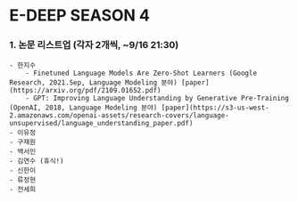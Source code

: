 # E-DEEP SEASON 4

### 1. 논문 리스트업 (각자 2개씩, ~9/16 21:30)
    - 한지수
        - Finetuned Language Models Are Zero-Shot Learners (Google Research, 2021.Sep, Language Modeling 분야) [paper](https://arxiv.org/pdf/2109.01652.pdf)
        - GPT: Improving Language Understanding by Generative Pre-Training (OpenAI, 2018, Language Modeling 분야) [paper](https://s3-us-west-2.amazonaws.com/openai-assets/research-covers/language-unsupervised/language_understanding_paper.pdf)
    - 이유정
    - 구재원
    - 백서인
    - 김연수 (휴식!)
    - 신한이
    - 류정현
    - 전세희

